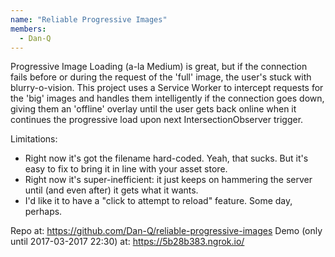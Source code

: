 ```yaml
---
name: "Reliable Progressive Images"
members: 
  - Dan-Q
---
```


Progressive Image Loading (a-la Medium) is great, but if the connection fails before or during the request of the 'full' image, the user's stuck with blurry-o-vision. This project uses a Service Worker to intercept requests for the 'big' images and handles them intelligently if the connection goes down, giving them an 'offline' overlay until the user gets back online when it continues the progressive load upon next IntersectionObserver trigger.

Limitations:

* Right now it's got the filename hard-coded. Yeah, that sucks. But it's easy to fix to bring it in line with your asset store.
* Right now it's super-inefficient: it just keeps on hammering the server until (and even after) it gets what it wants.
* I'd like it to have a "click to attempt to reload" feature. Some day, perhaps.

Repo at: https://github.com/Dan-Q/reliable-progressive-images
Demo (only until 2017-03-2017 22:30) at: https://5b28b383.ngrok.io/
